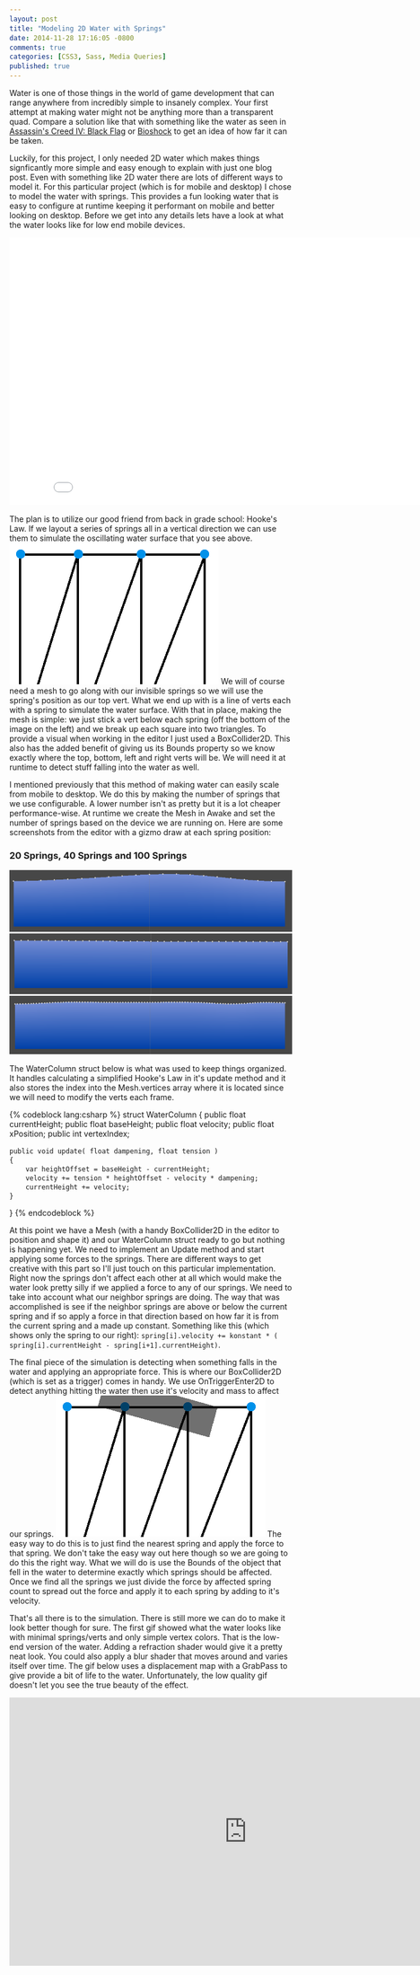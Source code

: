 ```yaml
---
layout: post
title: "Modeling 2D Water with Springs"
date: 2014-11-28 17:16:05 -0800
comments: true
categories: [CSS3, Sass, Media Queries]
published: true
---
```



Water is one of those things in the world of game development that can range anywhere from incredibly simple to insanely complex. Your first attempt at making water might not be anything more than a transparent quad. Compare a solution like that with something like the water as seen in [Assassin's Creed IV: Black Flag](https://www.google.com/search?q=Assassin%27s+Creed+IV:+Black+Flag+water&tbm=isch) or [Bioshock](https://www.google.com/search?q=bioshock+water&tbm=isch) to get an idea of how far it can be taken.

<!-- more -->

Luckily, for this project, I only needed 2D water which makes things signficantly more simple and easy enough to explain with just one blog post. Even with something like 2D water there are lots of different ways to model it. For this particular project (which is for mobile and desktop) I chose to model the water with springs. This provides a fun looking water that is easy to configure at runtime keeping it performant on mobile and better looking on desktop. Before we get into any details lets have a look at what the water looks like for low end mobile devices.


<iframe src="//gfycat.com/ifr/HelpfulThickGopher" frameborder="0" scrolling="no" width="846" height="476" style="-webkit-backface-visibility: hidden;-webkit-transform: scale(1);" ></iframe>


The plan is to utilize our good friend from back in grade school: Hooke's Law. If we layout a series of springs all in a vertical direction we can use them to simulate the oscillating water surface that you see above. ![](/images/posts/water2d/verts.png) We will of course need a mesh to go along with our invisible springs so we will use the spring's position as our top vert. What we end up with is a line of verts each with a spring to simulate the water surface. With that in place, making the mesh is simple: we just stick a vert below each spring (off the bottom of the image on the left) and we break up each square into two triangles. To provide a visual when working in the editor I just used a BoxCollider2D. This also has the added benefit of giving us its Bounds property so we know exactly where the top, bottom, left and right verts will be. We will need it at runtime to detect stuff falling into the water as well.


I mentioned previously that this method of making water can easily scale from mobile to desktop. We do this by making the number of springs that we use configurable. A lower number isn't as pretty but it is a lot cheaper performance-wise. At runtime we create the Mesh in Awake and set the number of springs based on the device we are running on. Here are some screenshots from the editor with a gizmo draw at each spring position:


### 20 Springs, 40 Springs and 100 Springs
![](/images/posts/water2d/water20.png)
![](/images/posts/water2d/water40.png)
![](/images/posts/water2d/water100.png)


The WaterColumn struct below is what was used to keep things organized. It handles calculating a simplified Hooke's Law in it's update method and it also stores the index into the Mesh.vertices array where it is located since we will need to modify the verts each frame.


{% codeblock lang:csharp %}
struct WaterColumn
{
	public float currentHeight;
	public float baseHeight;
	public float velocity;
	public float xPosition;
	public int vertexIndex;

	public void update( float dampening, float tension )
	{
		var heightOffset = baseHeight - currentHeight;
		velocity += tension * heightOffset - velocity * dampening;
		currentHeight += velocity;
	}
}
{% endcodeblock %}


At this point we have a Mesh (with a handy BoxCollider2D in the editor to position and shape it) and our WaterColumn struct ready to go but nothing is happening yet. We need to implement an Update method and start applying some forces to the springs. There are different ways to get creative with this part so I'll just touch on this particular implementation. Right now the springs don't affect each other at all which would make the water look pretty silly if we applied a force to any of our springs. We need to take into account what our neighbor springs are doing. The way that was accomplished is see if the neighbor springs are above or below the current spring and if so apply a force in that direction based on how far it is from the current spring and a made up constant. Something like this (which shows only the spring to our right): `spring[i].velocity += konstant * ( spring[i].currentHeight - spring[i+1].currentHeight)`.


The final piece of the simulation is detecting when something falls in the water and applying an appropriate force. This is where our BoxCollider2D (which is set as a trigger) comes in handy. We use OnTriggerEnter2D to detect anything hitting the water then use it's velocity and mass to affect our springs. ![](/images/posts/water2d/splash.png) The easy way to do this is to just find the nearest spring and apply the force to that spring. We don't take the easy way out here though so we are going to do this the right way. What we will do is use the Bounds of the object that fell in the water to determine exactly which springs should be affected. Once we find all the springs we just divide the force by affected spring count to spread out the force and apply it to each spring by adding to it's velocity.


That's all there is to the simulation. There is still more we can do to make it look better though for sure. The first gif showed what the water looks like with minimal springs/verts and only simple vertex colors. That is the low-end version of the water. Adding a refraction shader would give it a pretty neat look. You could also apply a blur shader that moves around and varies itself over time. The gif below uses a displacement map with a GrabPass to give provide a bit of life to the water. Unfortunately, the low quality gif doesn't let you see the true beauty of the effect.


<iframe src="http://gfycat.com/ifr/FreshGroundedAmericanmarten" frameborder="0" scrolling="no" width="846" height="478" style="-webkit-backface-visibility: hidden;-webkit-transform: scale(1);" ></iframe>